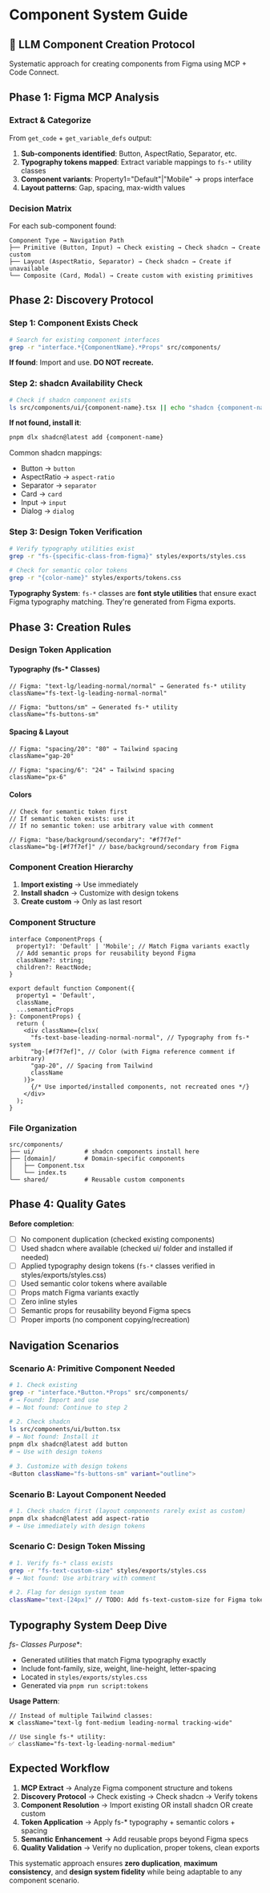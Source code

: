 # Component System Guide

## 🎯 LLM Component Creation Protocol

Systematic approach for creating components from Figma using MCP + Code Connect.

## Phase 1: Figma MCP Analysis

### Extract & Categorize
From `get_code` + `get_variable_defs` output:

1. **Sub-components identified**: Button, AspectRatio, Separator, etc.
2. **Typography tokens mapped**: Extract variable mappings to `fs-*` utility classes
3. **Component variants**: Property1="Default"|"Mobile" → props interface
4. **Layout patterns**: Gap, spacing, max-width values

### Decision Matrix
For each sub-component found:

```
Component Type → Navigation Path
├── Primitive (Button, Input) → Check existing → Check shadcn → Create custom
├── Layout (AspectRatio, Separator) → Check shadcn → Create if unavailable  
└── Composite (Card, Modal) → Create custom with existing primitives
```

## Phase 2: Discovery Protocol

### Step 1: Component Exists Check
```bash
# Search for existing component interfaces
grep -r "interface.*{ComponentName}.*Props" src/components/
```

**If found**: Import and use. **DO NOT recreate.**

### Step 2: shadcn Availability Check
```bash
# Check if shadcn component exists
ls src/components/ui/{component-name}.tsx || echo "shadcn {component-name} not found"
```

**If not found, install it**:
```bash
pnpm dlx shadcn@latest add {component-name}
```

Common shadcn mappings:
- Button → `button`
- AspectRatio → `aspect-ratio` 
- Separator → `separator`
- Card → `card`
- Input → `input`
- Dialog → `dialog`

### Step 3: Design Token Verification
```bash
# Verify typography utilities exist
grep -r "fs-{specific-class-from-figma}" styles/exports/styles.css

# Check for semantic color tokens
grep -r "{color-name}" styles/exports/tokens.css
```

**Typography System**: `fs-*` classes are **font style utilities** that ensure exact Figma typography matching. They're generated from Figma exports.

## Phase 3: Creation Rules

### Design Token Application

#### Typography (fs-* Classes)
```tsx
// Figma: "text-lg/leading-normal/normal" → Generated fs-* utility
className="fs-text-lg-leading-normal-normal"

// Figma: "buttons/sm" → Generated fs-* utility  
className="fs-buttons-sm"
```

#### Spacing & Layout
```tsx
// Figma: "spacing/20": "80" → Tailwind spacing
className="gap-20"

// Figma: "spacing/6": "24" → Tailwind spacing
className="px-6"
```

#### Colors
```tsx
// Check for semantic token first
// If semantic token exists: use it
// If no semantic token: use arbitrary value with comment

// Figma: "base/background/secondary": "#f7f7ef"
className="bg-[#f7f7ef]" // base/background/secondary from Figma
```

### Component Creation Hierarchy

1. **Import existing** → Use immediately
2. **Install shadcn** → Customize with design tokens
3. **Create custom** → Only as last resort

### Component Structure
```tsx
interface ComponentProps {
  property1?: 'Default' | 'Mobile'; // Match Figma variants exactly
  // Add semantic props for reusability beyond Figma
  className?: string;
  children?: ReactNode;
}

export default function Component({ 
  property1 = 'Default',
  className,
  ...semanticProps 
}: ComponentProps) {
  return (
    <div className={clsx(
      "fs-text-base-leading-normal-normal", // Typography from fs-* system
      "bg-[#f7f7ef]", // Color (with Figma reference comment if arbitrary)
      "gap-20", // Spacing from Tailwind
      className
    )}>
      {/* Use imported/installed components, not recreated ones */}
    </div>
  );
}
```

### File Organization
```
src/components/
├── ui/              # shadcn components install here
├── [domain]/        # Domain-specific components
│   ├── Component.tsx
│   └── index.ts
└── shared/          # Reusable custom components
```

## Phase 4: Quality Gates

**Before completion**:
- [ ] No component duplication (checked existing components)
- [ ] Used shadcn where available (checked ui/ folder and installed if needed)
- [ ] Applied typography design tokens (`fs-*` classes verified in styles/exports/styles.css)
- [ ] Used semantic color tokens where available
- [ ] Props match Figma variants exactly
- [ ] Zero inline styles
- [ ] Semantic props for reusability beyond Figma specs
- [ ] Proper imports (no component copying/recreation)

## Navigation Scenarios

### Scenario A: Primitive Component Needed
```bash
# 1. Check existing
grep -r "interface.*Button.*Props" src/components/
# → Found: Import and use
# → Not found: Continue to step 2

# 2. Check shadcn
ls src/components/ui/button.tsx
# → Not found: Install it
pnpm dlx shadcn@latest add button
# → Use with design tokens

# 3. Customize with design tokens
<Button className="fs-buttons-sm" variant="outline">
```

### Scenario B: Layout Component Needed
```bash
# 1. Check shadcn first (layout components rarely exist as custom)
pnpm dlx shadcn@latest add aspect-ratio
# → Use immediately with design tokens
```

### Scenario C: Design Token Missing
```bash
# 1. Verify fs-* class exists
grep -r "fs-text-custom-size" styles/exports/styles.css
# → Not found: Use arbitrary with comment

# 2. Flag for design system team
className="text-[24px]" // TODO: Add fs-text-custom-size for Figma token
```

## Typography System Deep Dive

**fs-* Classes Purpose**: 
- Generated utilities that match Figma typography exactly
- Include font-family, size, weight, line-height, letter-spacing
- Located in `styles/exports/styles.css`
- Generated via `pnpm run script:tokens`

**Usage Pattern**:
```tsx
// Instead of multiple Tailwind classes:
❌ className="text-lg font-medium leading-normal tracking-wide"

// Use single fs-* utility:
✅ className="fs-text-lg-leading-normal-medium"
```

## Expected Workflow

1. **MCP Extract** → Analyze Figma component structure and tokens
2. **Discovery Protocol** → Check existing → Check shadcn → Verify tokens
3. **Component Resolution** → Import existing OR install shadcn OR create custom
4. **Token Application** → Apply fs-* typography + semantic colors + spacing
5. **Semantic Enhancement** → Add reusable props beyond Figma specs
6. **Quality Validation** → Verify no duplication, proper tokens, clean exports

This systematic approach ensures **zero duplication**, **maximum consistency**, and **design system fidelity** while being adaptable to any component scenario.